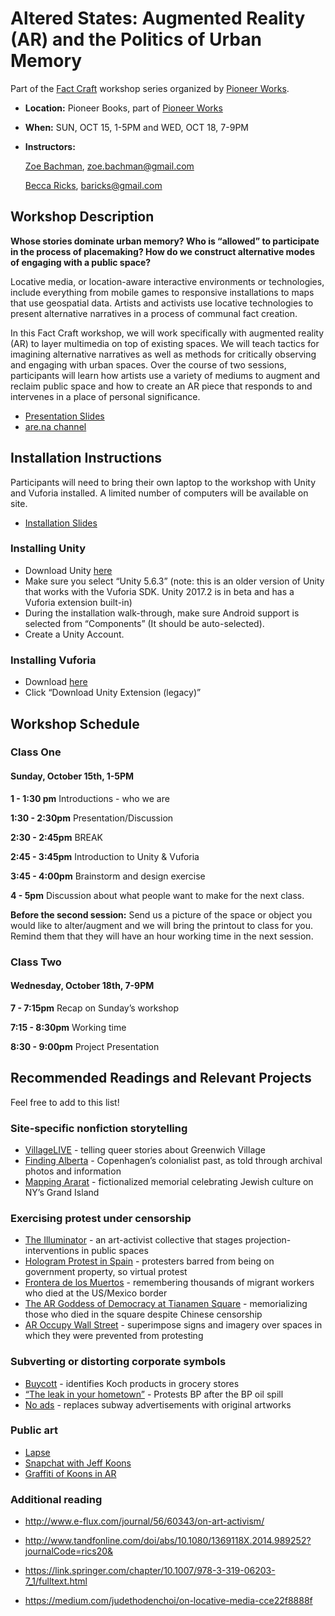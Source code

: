 # Altered States: Augmented Reality (AR) and the Politics of Urban Memory

Part of the [Fact Craft](http://pioneerworks.org/fact-craft-2/) workshop series organized by [Pioneer Works](pioneerworks.org).

* **Location:** Pioneer Books, part of [Pioneer Works](http://pioneerworks.org)
* **When:** SUN, OCT 15, 1-5PM and WED, OCT 18, 7-9PM
* **Instructors:**

   [Zoe Bachman](http://zoebachman.net), [zoe.bachman@gmail.com](mailto:zoe.bachman@gmail.com)

   [Becca Ricks](http://beccaricks.com/), [baricks@gmail.com](mailto:zbaricks@gmail.com)

## Workshop Description
**Whose stories dominate urban memory? Who is “allowed” to participate in the process of placemaking? How do we construct alternative modes of engaging with a public space?**

Locative media, or location-aware interactive environments or technologies, include everything from mobile games to responsive installations to maps that use geospatial data. Artists and activists use locative technologies to present alternative narratives in a process of communal fact creation.

In this Fact Craft workshop, we will work specifically with augmented reality (AR) to layer multimedia on top of existing spaces. We will teach tactics for imagining alternative narratives as well as methods for critically observing and engaging with urban spaces. Over the course of two sessions, participants will learn how artists use a variety of mediums to augment and reclaim public space and how to create an AR piece that responds to and intervenes in a place of personal significance.

* [Presentation Slides](https://docs.google.com/presentation/d/1oJn-j81375i-WZjdNRMoLseByj6iLHXRez5ii5cOWDk/edit?usp=sharing)
* [are.na channel](https://www.are.na/zoe-bachman/factcraft-ar-workshop)

## Installation Instructions
Participants will need to bring their own laptop to the workshop with Unity and Vuforia installed. A limited number of computers will be available on site.

* [Installation Slides](https://docs.google.com/presentation/d/1o1s5FRUYm0jo90y-sDrN7PcKr70qkrj7VUPwIahT5TM/edit?usp=sharing)

### Installing Unity
* Download Unity [here](https://unity3d.com/get-unity/download/archive?_ga=2.158665722.1500404532.1505672232-2049739700.1505672232)
* Make sure you select “Unity 5.6.3” (note: this is an older version of Unity that works with the Vuforia SDK. Unity 2017.2 is in beta and has a Vuforia extension built-in)
* During the installation walk-through, make sure Android support is selected from “Components” (It should be auto-selected).
* Create a Unity Account.

### Installing Vuforia
* Download [here](https://developer.vuforia.com/downloads/sdk)
* Click “Download Unity Extension (legacy)”

## Workshop Schedule

### Class One
#### Sunday, October 15th, 1-5PM

**1 - 1:30 pm**
Introductions - who we are

**1:30 - 2:30pm**
Presentation/Discussion

**2:30 - 2:45pm**
BREAK

**2:45 - 3:45pm**
Introduction to Unity & Vuforia

**3:45 - 4:00pm**
Brainstorm and design exercise

**4 - 5pm**
Discussion about what people want to make for the next class.

**Before the second session:**
Send us a picture of the space or object you would like to alter/augment and we will bring the printout to class for you.
Remind them that they will have an hour working time in the next session.


### Class Two
#### Wednesday, October 18th, 7-9PM

**7 - 7:15pm**
Recap on Sunday’s workshop

**7:15 - 8:30pm**
Working time

**8:30 - 9:00pm**
Project Presentation


## Recommended Readings and Relevant Projects
Feel free to add to this list!

### Site-specific nonfiction storytelling
* [VillageLIVE](https://annekgoodfriend.github.io/Bootstrap_villageLIVE/) - telling queer stories about Greenwich Village
* [Finding Alberta](https://mw17.mwconf.org/paper/augmented-and-mixed-reality-design-for-contested-and-challenging-histories-postcolonial-approaches-to-site-specific-storytelling/) - Copenhagen’s colonialist past, as told through archival photos and information
* [Mapping Ararat](http://www.mappingararat.com/) - fictionalized memorial celebrating Jewish culture on NY’s Grand Island

### Exercising protest under censorship
* [The Illuminator](http://theilluminator.org/) - an art-activist collective that stages projection-interventions in public spaces
* [Hologram Protest in Spain](http://www.independent.co.uk/news/world/europe/spains-hologram-protest-thousands-join-virtual-march-in-madrid-against-new-gag-law-10170650.html) - protesters barred from being on government property, so virtual protest
* [Frontera de los Muertos](https://bordermemorial.wordpress.com/border-memorial-frontera-de-los-muertos/) - remembering thousands of migrant workers who died at the US/Mexico border
* [The AR Goddess of Democracy at Tianamen Square](http://www.artpractical.com/column/locating-technology-augmented-reality/) - memorializing those who died in the square despite Chinese censorship
* [AR Occupy Wall Street](http://www.wassom.com/political-activism-social-change-and-augmented-reality.html) - superimpose signs and imagery over spaces in which they were prevented from protesting

### Subverting or distorting corporate symbols
* [Buycott](https://www.forbes.com/sites/clareoconnor/2013/05/14/new-app-lets-you-boycott-koch-brothers-monsanto-and-more-by-scanning-your-shopping-cart/#12fce84263fe) - identifies Koch products in grocery stores
* [“The leak in your hometown”](https://theleakinyourhometown.wordpress.com/) - Protests BP after the BP oil spill
* [No ads](http://noad-app.com/) - replaces subway advertisements with original artworks

### Public art
* [Lapse](https://www.artsy.net/article/artsy-editorial-this-augmented-reality-app-reveals-art-in-public-spaces)
* [Snapchat with Jeff Koons](https://techcrunch.com/2017/10/02/snapchat-art/)
* [Graffiti of Koons in AR](https://www.dezeen.com/2017/10/06/sebastian-errazuriz-uses-augmented-reality-to-vandalise-jeff-koons-balloon-dog-sculpture/)


### Additional reading
* http://www.e-flux.com/journal/56/60343/on-art-activism/

* http://www.tandfonline.com/doi/abs/10.1080/1369118X.2014.989252?journalCode=rics20&

* https://link.springer.com/chapter/10.1007/978-3-319-06203-7_1/fulltext.html

* https://medium.com/judethodenchoi/on-locative-media-cce22f8888f

